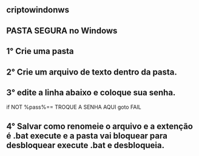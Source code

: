 ## criptowindonws
## PASTA SEGURA no Windows

## 1° Crie uma pasta
## 2° Crie um arquivo de texto dentro da pasta.

## 3° edite a linha abaixo e coloque sua senha.
if NOT %pass%== TROQUE A SENHA AQUI goto FAIL

## 4° Salvar como renomeie o arquivo e a extenção é .bat execute e a pasta vai bloquear para desbloquear execute .bat e desbloqueia.
